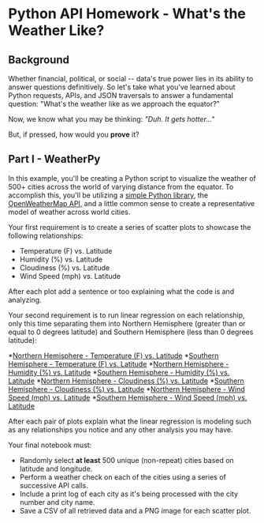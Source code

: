 # Python API Homework - What's the Weather Like?

## Background

Whether financial, political, or social -- data's true power lies in its ability to answer questions definitively. So let's take what you've learned about Python requests, APIs, and JSON traversals to answer a fundamental question: "What's the weather like as we approach the equator?"

Now, we know what you may be thinking: _"Duh. It gets hotter..."_

But, if pressed, how would you **prove** it?


## Part I - WeatherPy

In this example, you'll be creating a Python script to visualize the weather of 500+ cities across the world of varying distance from the equator. To accomplish this, you'll be utilizing a [simple Python library](https://pypi.python.org/pypi/citipy), the [OpenWeatherMap API](https://openweathermap.org/api), and a little common sense to create a representative model of weather across world cities.

Your first requirement is to create a series of scatter plots to showcase the following relationships:

* Temperature (F) vs. Latitude
* Humidity (%) vs. Latitude
* Cloudiness (%) vs. Latitude
* Wind Speed (mph) vs. Latitude

After each plot add a sentence or too explaining what the code is and analyzing.

Your second requirement is to run linear regression on each relationship, only this time separating them into Northern Hemisphere (greater than or equal to 0 degrees latitude) and Southern Hemisphere (less than 0 degrees latitude):

*[Northern Hemisphere - Temperature (F) vs. Latitude](WeatherPy/Images/city_latitude_vs_max_temp-Northern_Hemisphere.png)
*[Southern Hemisphere - Temperature (F) vs. Latitude](WeatherPy/Images/city_latitude_vs_max_temp-Southern_Hemisphere.png)
*[Northern Hemisphere - Humidity (%) vs. Latitude](WeatherPy/Images/city_latitude_vs_humidity-Northern_Hemisphere.png)
*[Southern Hemisphere - Humidity (%) vs. Latitude](WeatherPy/Images/city_latitude_vs_humidity-Southern_Hemisphere.png)
*[Northern Hemisphere - Cloudiness (%) vs. Latitude](WeatherPy/Images/city_latitude_vs_cloudiness-Northern_Hemisphere.png)
*[Southern Hemisphere - Cloudiness (%) vs. Latitude](WeatherPy/Images/city_latitude_vs_cloudiness-Southern_Hemisphere.png)
*[Northern Hemisphere - Wind Speed (mph) vs. Latitude](WeatherPy/Images/city_latitude_vs_windspeed-Northern_Hemisphere.png)
*[Southern Hemisphere - Wind Speed (mph) vs. Latitude](WeatherPy/Images/city_latitude_vs_windspeed-Southern_Hemisphere.png)

After each pair of plots explain what the linear regression is modeling such as any relationships you notice and any other analysis you may have.

Your final notebook must:

* Randomly select **at least** 500 unique (non-repeat) cities based on latitude and longitude.
* Perform a weather check on each of the cities using a series of successive API calls.
* Include a print log of each city as it's being processed with the city number and city name.
* Save a CSV of all retrieved data and a PNG image for each scatter plot.